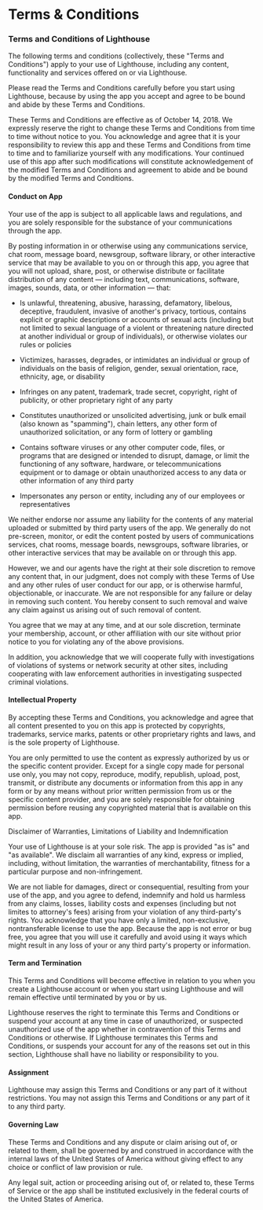 # Terms & Conditions

### Terms and Conditions of Lighthouse

The following terms and conditions (collectively, these "Terms and Conditions") apply to your use of Lighthouse, including any content, functionality and services offered on or via Lighthouse.

Please read the Terms and Conditions carefully before you start using Lighthouse, because by using the app you accept and agree to be bound and abide by these Terms and Conditions.

These Terms and Conditions are effective as of October 14, 2018. We expressly reserve the right to change these Terms and Conditions from time to time without notice to you. You acknowledge and agree that it is your responsibility to review this app and these Terms and Conditions from time to time and to familiarize yourself with any modifications. Your continued use of this app after such modifications will constitute acknowledgement of the modified Terms and Conditions and agreement to abide and be bound by the modified Terms and Conditions.

#### Conduct on App

Your use of the app is subject to all applicable laws and regulations, and you are solely responsible for the substance of your communications through the app.

By posting information in or otherwise using any communications service, chat room, message board, newsgroup, software library, or other interactive service that may be available to you on or through this app, you agree that you will not upload, share, post, or otherwise distribute or facilitate distribution of any content — including text, communications, software, images, sounds, data, or other information — that:


- Is unlawful, threatening, abusive, harassing, defamatory, libelous, deceptive, fraudulent, invasive of another's privacy, tortious, contains explicit or graphic descriptions or accounts of sexual acts (including but not limited to sexual language of a violent or threatening nature directed at another individual or group of individuals), or otherwise violates our rules or policies

- Victimizes, harasses, degrades, or intimidates an individual or group of individuals on the basis of religion, gender, sexual orientation, race, ethnicity, age, or disability

- Infringes on any patent, trademark, trade secret, copyright, right of publicity, or other proprietary right of any party

- Constitutes unauthorized or unsolicited advertising, junk or bulk email (also known as "spamming"), chain letters, any other form of unauthorized solicitation, or any form of lottery or gambling

- Contains software viruses or any other computer code, files, or programs that are designed or intended to disrupt, damage, or limit the functioning of any software, hardware, or telecommunications equipment or to damage or obtain unauthorized access to any data or other information of any third party

- Impersonates any person or entity, including any of our employees or representatives


We neither endorse nor assume any liability for the contents of any material uploaded or submitted by third party users of the app. We generally do not pre-screen, monitor, or edit the content posted by users of communications services, chat rooms, message boards, newsgroups, software libraries, or other interactive services that may be available on or through this app.

However, we and our agents have the right at their sole discretion to remove any content that, in our judgment, does not comply with these Terms of Use and any other rules of user conduct for our app, or is otherwise harmful, objectionable, or inaccurate. We are not responsible for any failure or delay in removing such content. You hereby consent to such removal and waive any claim against us arising out of such removal of content.

You agree that we may at any time, and at our sole discretion, terminate your membership, account, or other affiliation with our site without prior notice to you for violating any of the above provisions.

In addition, you acknowledge that we will cooperate fully with investigations of violations of systems or network security at other sites, including cooperating with law enforcement authorities in investigating suspected criminal violations.

#### Intellectual Property

By accepting these Terms and Conditions, you acknowledge and agree that all content presented to you on this app is protected by copyrights, trademarks, service marks, patents or other proprietary rights and laws, and is the sole property of Lighthouse.

You are only permitted to use the content as expressly authorized by us or the specific content provider. Except for a single copy made for personal use only, you may not copy, reproduce, modify, republish, upload, post, transmit, or distribute any documents or information from this app in any form or by any means without prior written permission from us or the specific content provider, and you are solely responsible for obtaining permission before reusing any copyrighted material that is available on this app.

Disclaimer of Warranties, Limitations of Liability and Indemnification

Your use of Lighthouse is at your sole risk. The app is provided "as is" and "as available". We disclaim all warranties of any kind, express or implied, including, without limitation, the warranties of merchantability, fitness for a particular purpose and non-infringement.

We are not liable for damages, direct or consequential, resulting from your use of the app, and you agree to defend, indemnify and hold us harmless from any claims, losses, liability costs and expenses (including but not limites to attorney's fees) arising from your violation of any third-party's rights. You acknowledge that you have only a limited, non-exclusive, nontransferable license to use the app. Because the app is not error or bug free, you agree that you will use it carefully and avoid using it ways which might result in any loss of your or any third party's property or information.

#### Term and Termination

This Terms and Conditions will become effective in relation to you when you create a Lighthouse account or when you start using Lighthouse and will remain effective until terminated by you or by us. 

Lighthouse reserves the right to terminate this Terms and Conditions or suspend your account at any time in case of unauthorized, or suspected unauthorized use of the app whether in contravention of this Terms and Conditions or otherwise. If Lighthouse terminates this Terms and Conditions, or suspends your  account for any of the reasons set out in this section, Lighthouse shall have no liability or responsibility to you.

#### Assignment

Lighthouse may assign this Terms and Conditions or any part of it without restrictions. You may not assign this Terms and Conditions or any part of it to any third party.

#### Governing Law

These Terms and Conditions and any dispute or claim arising out of, or related to them, shall be governed by and construed in accordance with the internal laws of the United States of America without giving effect to any choice or conflict of law provision or rule.

Any legal suit, action or proceeding arising out of, or related to, these Terms of Service or the app shall be instituted exclusively in the federal courts of the United States of America.
